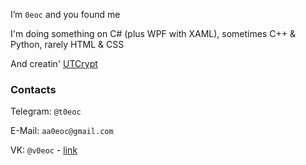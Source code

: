 I’m `0eoc` and you found me

I'm doing something on C# (plus WPF with XAML), sometimes C++ & Python, rarely HTML & CSS

And creatin' [UTCrypt](https://0eoc-0.github.io/UTCrypt/)

### Contacts

Telegram: `@t0eoc`

E-Mail: `aa0eoc@gmail.com`

VK: `@v0eoc` - [link](https://vk.com/v0eoc)

